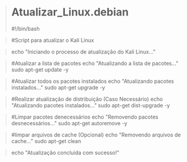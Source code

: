 > # Atualizar_Linux.debian
> #!/bin/bash

> #Script para atualizar o Kali Linux

> echo "Iniciando o processo de atualização do Kali Linux..."

> #Atualizar a lista de pacotes
> echo "Atualizando a lista de pacotes..."
> sudo apt-get update -y

> #Atualizar todos os pacotes instalados
> echo "Atualizando pacotes instalados..."
> sudo apt-get upgrade -y

> #Realizar atualização de distribuição (Caso Necessário)
> echo "Atualizando pacotes instalados..."
> sudo apt-get dist-upgrade -y

> #Limpar pacotes denecessários
> echo "Removendo pacotes desnecessários..."
> sudo apt-get autoremove -y

> #limpar arquivos de cache (Opcional)
> echo "Removendo arquivos de cache..."
> sudo apt-get clean

> echo "Atualização concluída com sucesso!"
